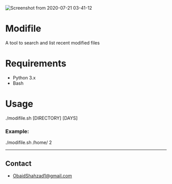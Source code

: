 ![Screenshot from 2020-07-21 03-41-12](https://user-images.githubusercontent.com/55599902/88045957-c75cb380-cb68-11ea-886b-2dc71a30eaa1.png)

# Modifile
A tool to search and list recent modified files

# Requirements
+ Python 3.x
+ Bash

# Usage

 ./modifile.sh [DIRECTORY] [DAYS]

### Example:

 ./modifile.sh /home/ 2
 
---
## Contact
+ ObaidShahzad1@gmail.com
